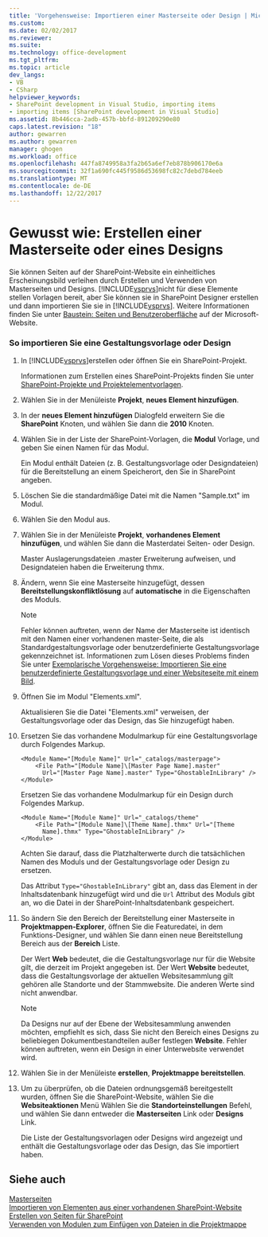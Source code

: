 ```yaml
---
title: 'Vorgehensweise: Importieren einer Masterseite oder Design | Microsoft Docs'
ms.custom: 
ms.date: 02/02/2017
ms.reviewer: 
ms.suite: 
ms.technology: office-development
ms.tgt_pltfrm: 
ms.topic: article
dev_langs:
- VB
- CSharp
helpviewer_keywords:
- SharePoint development in Visual Studio, importing items
- importing items [SharePoint development in Visual Studio]
ms.assetid: 8b446cca-2adb-457b-bbfd-891209290e80
caps.latest.revision: "18"
author: gewarren
ms.author: gewarren
manager: ghogen
ms.workload: office
ms.openlocfilehash: 447fa8749958a3fa2b65a6ef7eb878b906170e6a
ms.sourcegitcommit: 32f1a690fc445f9586d53698fc82c7debd784eeb
ms.translationtype: MT
ms.contentlocale: de-DE
ms.lasthandoff: 12/22/2017
---
```

# <a name="how-to-import-a-master-page-or-theme"></a>Gewusst wie: Erstellen einer Masterseite oder eines Designs
  Sie können Seiten auf der SharePoint-Website ein einheitliches Erscheinungsbild verleihen durch Erstellen und Verwenden von Masterseiten und Designs. [!INCLUDE[vsprvs](../sharepoint/includes/vsprvs-md.md)]nicht für diese Elemente stellen Vorlagen bereit, aber Sie können sie in SharePoint Designer erstellen und dann importieren Sie sie in [!INCLUDE[vsprvs](../sharepoint/includes/vsprvs-md.md)]. Weitere Informationen finden Sie unter [Baustein: Seiten und Benutzeroberfläche](http://go.microsoft.com/fwlink/?LinkID=182095) auf der Microsoft-Website.  
  
### <a name="to-import-a-master-page-or-theme"></a>So importieren Sie eine Gestaltungsvorlage oder Design  
  
1.  In [!INCLUDE[vsprvs](../sharepoint/includes/vsprvs-md.md)]erstellen oder öffnen Sie ein SharePoint-Projekt.  
  
     Informationen zum Erstellen eines SharePoint-Projekts finden Sie unter [SharePoint-Projekte und Projektelementvorlagen](../sharepoint/sharepoint-project-and-project-item-templates.md).  
  
2.  Wählen Sie in der Menüleiste **Projekt**, **neues Element hinzufügen**.  
  
3.  In der **neues Element hinzufügen** Dialogfeld erweitern Sie die **SharePoint** Knoten, und wählen Sie dann die **2010** Knoten.  
  
4.  Wählen Sie in der Liste der SharePoint-Vorlagen, die **Modul** Vorlage, und geben Sie einen Namen für das Modul.  
  
     Ein Modul enthält Dateien (z. B. Gestaltungsvorlage oder Designdateien) für die Bereitstellung an einem Speicherort, den Sie in SharePoint angeben.  
  
5.  Löschen Sie die standardmäßige Datei mit die Namen "Sample.txt" im Modul.  
  
6.  Wählen Sie den Modul aus.  
  
7.  Wählen Sie in der Menüleiste **Projekt**, **vorhandenes Element hinzufügen**, und wählen Sie dann die Masterdatei Seiten- oder Design.  
  
     Master Auslagerungsdateien .master Erweiterung aufweisen, und Designdateien haben die Erweiterung thmx.  
  
8.  Ändern, wenn Sie eine Masterseite hinzugefügt, dessen **Bereitstellungskonfliktlösung** auf **automatische** in die Eigenschaften des Moduls.  
  
    > [!NOTE]  
    >  Fehler können auftreten, wenn der Name der Masterseite ist identisch mit den Namen einer vorhandenen master-Seite, die als Standardgestaltungsvorlage oder benutzerdefinierte Gestaltungsvorlage gekennzeichnet ist. Informationen zum Lösen dieses Problems finden Sie unter [Exemplarische Vorgehensweise: Importieren Sie eine benutzerdefinierte Gestaltungsvorlage und einer Websiteseite mit einem Bild](../sharepoint/walkthrough-import-a-custom-master-page-and-site-page-with-an-image.md).  
  
9. Öffnen Sie im Modul "Elements.xml".  
  
     Aktualisieren Sie die Datei "Elements.xml" verweisen, der Gestaltungsvorlage oder das Design, das Sie hinzugefügt haben.  
  
10. Ersetzen Sie das vorhandene Modulmarkup für eine Gestaltungsvorlage durch Folgendes Markup.  
  
    ```  
    <Module Name="[Module Name]" Url="_catalogs/masterpage">  
        <File Path="[Module Name]\[Master Page Name].master"   
          Url="[Master Page Name].master" Type="GhostableInLibrary" />  
    </Module>  
    ```  
  
     Ersetzen Sie das vorhandene Modulmarkup für ein Design durch Folgendes Markup.  
  
    ```  
    <Module Name="[Module Name]" Url="_catalogs/theme"   
        <File Path="[Module Name]\[Theme Name].thmx" Url="[Theme     
          Name].thmx" Type="GhostableInLibrary" />  
    </Module>  
    ```  
  
     Achten Sie darauf, dass die Platzhalterwerte durch die tatsächlichen Namen des Moduls und der Gestaltungsvorlage oder Design zu ersetzen.  
  
     Das Attribut `Type="GhostableInLibrary"` gibt an, dass das Element in der Inhaltsdatenbank hinzugefügt wird und die `Url` Attribut des Moduls gibt an, wo die Datei in der SharePoint-Inhaltsdatenbank gespeichert.  
  
11. So ändern Sie den Bereich der Bereitstellung einer Masterseite in **Projektmappen-Explorer**, öffnen Sie die Featuredatei, in dem Funktions-Designer, und wählen Sie dann einen neue Bereitstellung Bereich aus der **Bereich** Liste.  
  
     Der Wert **Web** bedeutet, die die Gestaltungsvorlage nur für die Website gilt, die derzeit im Projekt angegeben ist. Der Wert **Website** bedeutet, dass die Gestaltungsvorlage der aktuellen Websitesammlung gilt gehören alle Standorte und der Stammwebsite. Die anderen Werte sind nicht anwendbar.  
  
    > [!NOTE]  
    >  Da Designs nur auf der Ebene der Websitesammlung anwenden möchten, empfiehlt es sich, dass Sie nicht den Bereich eines Designs zu beliebiegen Dokumentbestandteilen außer festlegen **Website**. Fehler können auftreten, wenn ein Design in einer Unterwebsite verwendet wird.  
  
12. Wählen Sie in der Menüleiste **erstellen**, **Projektmappe bereitstellen**.  
  
13. Um zu überprüfen, ob die Dateien ordnungsgemäß bereitgestellt wurden, öffnen Sie die SharePoint-Website, wählen Sie die **Websiteaktionen** Menü Wählen Sie die **Standorteinstellungen** Befehl, und wählen Sie dann entweder die **Masterseiten**  Link oder **Designs** Link.  
  
     Die Liste der Gestaltungsvorlagen oder Designs wird angezeigt und enthält die Gestaltungsvorlage oder das Design, das Sie importiert haben.  
  
## <a name="see-also"></a>Siehe auch  
 [Masterseiten](http://go.microsoft.com/fwlink/?LinkId=184955)   
 [Importieren von Elementen aus einer vorhandenen SharePoint-Website](../sharepoint/importing-items-from-an-existing-sharepoint-site.md)   
 [Erstellen von Seiten für SharePoint](../sharepoint/creating-pages-for-sharepoint.md)   
 [Verwenden von Modulen zum Einfügen von Dateien in die Projektmappe](../sharepoint/using-modules-to-include-files-in-the-solution.md)  
  
  